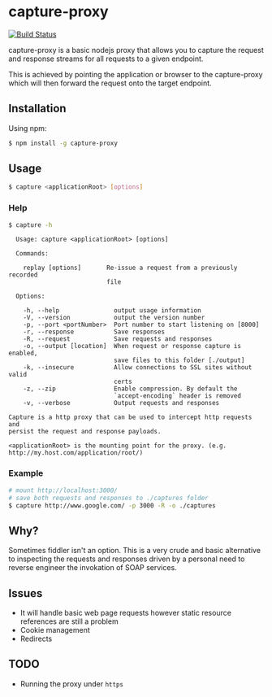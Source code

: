 # capture-proxy

[![Build Status](https://travis-ci.org/socsieng/capture-proxy.png)](https://travis-ci.org/socsieng/capture-proxy)

capture-proxy is a basic nodejs proxy that allows you to capture the request and response streams for all requests to a given endpoint.

This is achieved by pointing the application or browser to the capture-proxy which will then forward the request onto the target endpoint.

## Installation

Using npm:

```sh
$ npm install -g capture-proxy
```

## Usage

```sh
$ capture <applicationRoot> [options]
```

### Help

```sh
$ capture -h
```

```
  Usage: capture <applicationRoot> [options]

  Commands:

    replay [options]       Re-issue a request from a previously recorded
                           file

  Options:

    -h, --help               output usage information
    -V, --version            output the version number
    -p, --port <portNumber>  Port number to start listening on [8000]
    -r, --response           Save responses
    -R, --request            Save requests and responses
    -o, --output [location]  When request or response capture is enabled,
                             save files to this folder [./output]
    -k, --insecure           Allow connections to SSL sites without valid
                             certs
    -z, --zip                Enable compression. By default the
                             `accept-encoding` header is removed
    -v, --verbose            Output requests and responses

Capture is a http proxy that can be used to intercept http requests and
persist the request and response payloads.

<applicationRoot> is the mounting point for the proxy. (e.g.
http://my.host.com/application/root/)
```

### Example

```sh
# mount http://localhost:3000/
# save both requests and responses to ./captures folder
$ capture http://www.google.com/ -p 3000 -R -o ./captures
```

## Why?

Sometimes fiddler isn't an option. This is a very crude and basic alternative to inspecting the requests and responses driven by a personal need to reverse engineer the invokation of SOAP services.

## Issues

* It will handle basic web page requests however static resource references are still a problem
* Cookie management
* Redirects

## TODO

* Running the proxy under `https`

